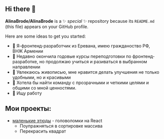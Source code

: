 ## Hi there 👋


**AlinaBrode/AlinaBrode** is a ✨ _special_ ✨ repository because its `README.md` (this file) appears on your GitHub profile.

Here are some ideas to get you started:

- 🔭 Я-фронтенд-разработчик из Еревана, имею гражданоство РФ, ВНЖ Армении
- 🌱 Недавно окончила годовые курсы переподготовки по фронтенд-разработке, но продолжаю учиться и разиваться в выбранном направлении
- 👯 Увлекаюсь живописью, мне нравится делать улучшения не только удобными, но и красивыми
- 🤔 Хотела бы найти команду с прозрачными и четкими целями и общими со мной ценностями.
- 💬 Ищу работу
  
## Мои проекты:
- [маленькие этюды](https://alinabrode.github.io/small_etudes/) - головоломки на React
  - Поупражняться в сортировке массива
  - Перекрасить квадрат

